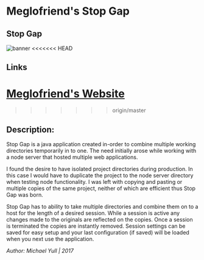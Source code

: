 # Meglofriend's Stop Gap

## Stop Gap
![banner](http://www.meglobot.com/blogimages/stopgapbanner1.png)
<<<<<<< HEAD

## Links
[Meglofriend's Website](www.meglobot.com)
=======
>>>>>>> origin/master

## Description:

Stop Gap is a java application created in-order to combine multiple working directories temporarily in to one. The need initially arose while working with a node server that hosted multiple web applications.

I found the desire to have isolated project directories during production. In this case I would have to duplicate the project to the node server directory when testing node functionality. I was left with copying and pasting or multiple copies of the same project, neither of which are efficient thus Stop Gap was born. 

Stop Gap has to ability to take multiple directories and combine them on to a host for the length of a desired session. While a session is active any changes made to the originals are reflected on the copies. Once a session is terminated the copies are instantly removed. Session settings can be saved for easy setup and your last configuration (if saved) will be loaded when you next use the application. 

*Author: Michael Yull | 2017* 

